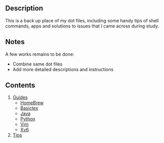 Description
---
This is a back up place of my dot files, including some handy tips of shell commands, apps and solutions to issues that I came across during study.

Notes
---
A few works remains to be done:
* Combine same dot files
* Add more detailed descriptions and instructions

Contents
---
1. [Guides](guides.md)
   * [HomeBrew](guides.md#HomeBrew)
   * [Basictex](guides.md#Basictex)
   * [Java](guides.md#Java)
   * [Python](guides.md#Python)
   * [Vim](guides.md#Vim)
   * [Xv6](guides.md#Xv6)
2. [Tips](tips.md)

